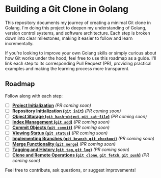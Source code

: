 # Building a Git Clone in Golang

This repository documents my journey of creating a minimal Git clone in Golang. I'm doing this project to deepen my understanding of Golang, version control systems, and software architecture. Each step is broken down into clear milestones, making it easier to follow and learn incrementally.

If you're looking to improve your own Golang skills or simply curious about how Git works under the hood, feel free to use this roadmap as a guide. I'll link each step to its corresponding Pull Request (PR), providing practical examples and making the learning process more transparent.

## Roadmap

Follow along with each step:

- [ ] **[Project Initialization](docs/roadmap/01-project-initialization.md)** _(PR coming soon)_
- [ ] **[Repository Initialization (`git init`)](docs/roadmap/02-repository-initialization.md)** _(PR coming soon)_
- [ ] **[Object Storage (`git hash-object`, `git cat-file`)](docs/roadmap/03-object-storage.md)** _(PR coming soon)_
- [ ] **[Index Management (`git add`)](docs/roadmap/04-index-management.md)** _(PR coming soon)_
- [ ] **[Commit Objects (`git commit`)](docs/roadmap/05-commit-objects.md)** _(PR coming soon)_
- [ ] **[Viewing Status (`git status`)](docs/roadmap/06-viewing-status.md)** _(PR coming soon)_
- [ ] **[Implementing Branches (`git branch`, `git checkout`)](docs/roadmap/07-implementing-branches.md)** _(PR coming soon)_
- [ ] **[Merge Functionality (`git merge`)](docs/roadmap/08-merge-functionality.md)** _(PR coming soon)_
- [ ] **[Tagging and History (`git tag`, `git log`)](docs/roadmap/09-clone-and-remote.md)** _(PR coming soon)_
- [ ] **[Clone and Remote Operations (`git clone`, `git fetch`, `git push`)](docs/roadmap/10-tagging-and-history.md)** _(PR coming soon)_

Feel free to contribute, ask questions, or suggest improvements!
